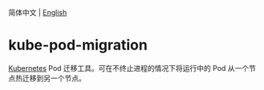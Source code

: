 简体中文 | [English](README.md)

# kube-pod-migration

[Kubernetes](https://kubernetes.io/) Pod 迁移工具。可在不终止进程的情况下将运行中的 Pod 从一个节点热迁移到另一个节点。
